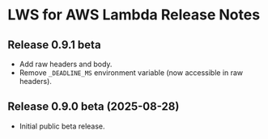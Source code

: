 # LWS for AWS Lambda Release Notes


## Release 0.9.1 beta

- Add raw headers and body.
- Remove `_DEADLINE_MS` environment variable (now accessible in raw headers).


## Release 0.9.0 beta (2025-08-28)

- Initial public beta release.
